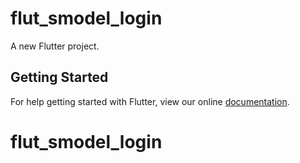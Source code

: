 # flut_smodel_login

A new Flutter project.

## Getting Started

For help getting started with Flutter, view our online
[documentation](https://flutter.io/).
# flut_smodel_login

